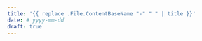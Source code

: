 ```yaml
---
title: '{{ replace .File.ContentBaseName "-" " " | title }}'
date: # yyyy-mm-dd
draft: true
---
```

